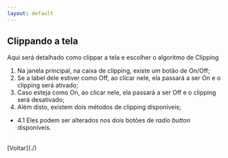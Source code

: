 ```yaml
---
layout: default
---
```


## Clippando a tela

Aqui será detalhado como clippar a tela e escolher o algoritmo de Clipping

1. Na janela principal, na caixa de clipping, existe um botão de On/Off;
2. Se a label dele estiver como Off, ao clicar nele, ela passará a ser On e o clipping será ativado;
3. Caso esteja como On, ao clicar nele, ela passará a ser Off e o clipping será desativado;
4. Além disto, existem dois métodos de clipping disponíveis;
- 4.1 Eles podem ser alterados nos dois botões de _radio button_ disponíveis.



<br>
[Voltar](./)
